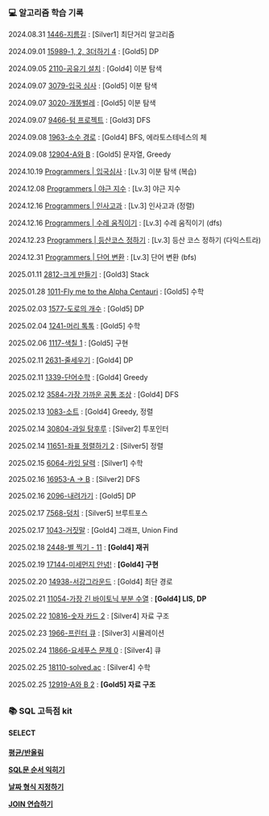 <h3>💻 알고리즘 학습 기록</h3>

2024.08.31 [1446-지름길](Baekjoon/B1446.java) : [Silver1] 최단거리 알고리즘

2024.09.01 [15989-1, 2, 3더하기 4](Baekjoon/B15989.java) : [Gold5] DP

2024.09.05 [2110-공유기 설치](Baekjoon/2110.py) : [Gold4] 이분 탐색

2024.09.07 [3079-입국 심사](Baekjoon/B3079.java) : [Gold5] 이분 탐색

2024.09.07 [3020-개똥벌레](Baekjoon/B3020.java) : [Gold5] 이분 탐색

2024.09.07 [9466-텀 프로젝트](Baekjoon/B9466.java) : [Gold3] DFS

2024.09.08 [1963-소수 경로](Baekjoon/B1963.java) : [Gold4] BFS, 에라토스테네스의 체

2024.09.08 [12904-A와 B](Baekjoon/B12904.java) : [Gold5] 문자열, Greedy

2024.10.19 [Programmers | 입국심사](Programmers/입국심사.java) : [Lv.3] 이분 탐색 (복습)

2024.12.08 [Programmers | 야근 지수](Programmers/야근지수.java) : [Lv.3] 야근 지수

2024.12.16 [Programmers | 인사고과](Programmers/인사고과.java) : [Lv.3] 인사고과 (정렬)

2024.12.16 [Programmers | 수레 움직이기](Programmers/수레움직이기.java) : [Lv.3] 수레 움직이기 (dfs)

2024.12.23 [Programmers | 등산코스 정하기](Programmers/등산코스정하기.py) : [Lv.3] 등산 코스 정하기 (다익스트라)

2024.12.31 [Programmers | 단어 변환](Programmers/단어변환.py) : [Lv.3] 단어 변환 (bfs)

2025.01.11 [2812-크게 만들기](Baekjoon/2812.py) : [Gold3] Stack

2025.01.28 [1011-Fly me to the Alpha Centauri](Baekjoon/1011.py) : [Gold5] 수학

2025.02.03 [1577-도로의 개수](Baekjoon/1577.py) : [Gold5] DP

2025.02.04 [1241-머리 톡톡](Baekjoon/B1241.java) : [Gold5] 수학

2025.02.06 [1117-색칠 1](Baekjoon/B1117.java) : [Gold5] 구현

2025.02.11 [2631-줄세우기](Baekjoon/B2631.java) : [Gold4] DP

2025.02.11 [1339-단어수학](Baekjoon/1339.py) : [Gold4] Greedy

2025.02.12 [3584-가장 가까운 공통 조상](Baekjoon/3584.py) : [Gold4] DFS

2025.02.13 [1083-소트](Baekjoon/1083.py) : [Gold4] Greedy, 정렬

2025.02.14 [30804-과일 탕후루](Baekjoon/30804.py) : [Silver2] 투포인터

2025.02.14 [11651-좌표 정렬하기 2](Baekjoon/11651.py) : [Silver5] 정렬

2025.02.15 [6064-카잉 달력](Baekjoon/6064.py) : [Silver1] 수학

2025.02.16 [16953-A → B](Baekjoon/B16953.java) : [Silver2] DFS

2025.02.16 [2096-내려가기](Baekjoon/B2096.java) : [Gold5] DP

2025.02.17 [7568-덩치](Baekjoon/7568.py) : [Silver5] 브루트포스

2025.02.17 [1043-거짓말](Baekjoon/1043.py) : [Gold4] 그래프, Union Find

2025.02.18 [2448-별 찍기 - 11](Baekjoon/2448.py) : **[Gold4] 재귀**

2025.02.19 [17144-미세먼지 안녕!](Baekjoon/17144.py) : **[Gold4] 구현**

2025.02.20 [14938-서강그라운드](Baekjoon/B14938.java) : [Gold4] 최단 경로

2025.02.21 [11054-가장 긴 바이토닉 부분 수열](Baekjoon/B11054.java) : **[Gold4] LIS, DP**

2025.02.22 [10816-숫자 카드 2](Baekjoon/10816.py) : [Silver4] 자료 구조

2025.02.23 [1966-프린터 큐](Baekjoon/1966.py) : [Silver3] 시뮬레이션

2025.02.24 [11866-요세푸스 문제 0](Baekjoon/11866.py) : [Silver4] 큐

2025.02.25 [18110-solved.ac](Baekjoon/B18110.java) : [Silver4] 수학

2025.02.25 [12919-A와 B 2](Baekjoon/12919.py) : **[Gold5] 자료 구조**

##

<h3>📚 SQL 고득점 kit</h3>

<h4>SELECT<h4>

[평균/반올림](SQL/SELECT/AVG_ROUND.SQL)

[SQL문 순서 익히기](SQL/SELECT/GROUPBY_HAVING.SQL)

[날짜 형식 지정하기](SQL/SELECT/DATE_FORMAT.SQL)

[JOIN 연습하기](SQL/SELECT/INNERJOIN.SQL)
